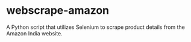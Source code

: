 # webscrape-amazon
A Python script that utilizes Selenium to scrape product details from the Amazon India website. 
